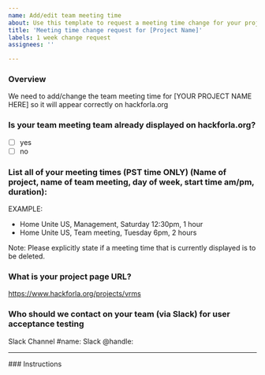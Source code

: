 ```yaml
---
name: Add/edit team meeting time
about: Use this template to request a meeting time change for your project
title: 'Meeting time change request for [Project Name]'
labels: 1 week change request
assignees: ''

---
```


### Overview
We need to add/change the team meeting time for [YOUR PROJECT NAME HERE] so it will appear correctly on hackforla.org

### Is your team meeting team already displayed on hackforla.org?
- [ ] yes
- [ ] no

### List all of your meeting times (PST time ONLY) (Name of project, name of team meeting, day of week, start time am/pm, duration):
EXAMPLE: 
- Home Unite US, Management, Saturday 12:30pm, 1 hour
- Home Unite US, Team meeting, Tuesday 6pm, 2 hours

Note: Please explicitly state if a meeting time that is currently displayed is to be deleted.

### What is your project page URL?
https://www.hackforla.org/projects/vrms

### Who should we contact on your team (via Slack) for user acceptance testing
Slack Channel #name: 
Slack @handle:
<hr />
### Instructions
